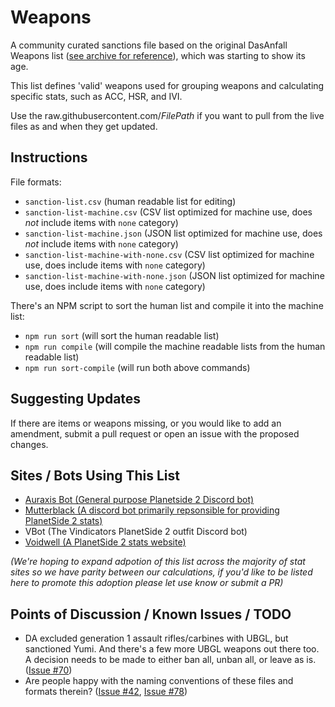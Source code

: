 # Weapons

A community curated sanctions file based on the original DasAnfall Weapons list ([see archive for reference](https://github.com/cooltrain7/Planetside-2-API-Tracker/tree/master/Weapons/Da%20Sanction%20Archive)), which was starting to show its age.

This list defines 'valid' weapons used for grouping weapons and calculating specific stats, such as ACC, HSR, and IVI.

Use the raw.githubusercontent.com/*FilePath* if you want to pull from the live files as and when they get updated.

## Instructions

File formats:
* `sanction-list.csv` (human readable list for editing)
* `sanction-list-machine.csv` (CSV list optimized for machine use, does *not* include items with `none` category)
* `sanction-list-machine.json` (JSON list optimized for machine use, does *not* include items with `none` category)
* `sanction-list-machine-with-none.csv` (CSV list optimized for machine use, does include items with `none` category)
* `sanction-list-machine-with-none.json` (JSON list optimized for machine use, does include items with `none` category)

There's an NPM script to sort the human list and compile it into the machine list:
* `npm run sort` (will sort the human readable list)
* `npm run compile` (will compile the machine readable lists from the human readable list)
* `npm run sort-compile` (will run both above commands)

## Suggesting Updates

If there are items or weapons missing, or you would like to add an amendment, submit a pull request or open an issue with the proposed changes.

## Sites / Bots Using This List

* [Auraxis Bot (General purpose Planetside 2 Discord bot)](https://github.com/RemainNA/auraxis-bot)
* [Mutterblack (A discord bot primarily repsonsible for providing PlanetSide 2 stats)](https://github.com/Lampjaw/Mutterblack)
* VBot (The Vindicators PlanetSide 2 outfit Discord bot)
* [Voidwell (A PlanetSide 2 stats website)](https://voidwell.com/)

_(We're hoping to expand adpotion of this list across the majority of stat sites so we have parity between our calculations, if you'd like to be listed here to promote this adoption please let use know or submit a PR)_

## Points of Discussion / Known Issues / TODO

* DA excluded generation 1 assault rifles/carbines with UBGL, but sanctioned Yumi.  And there's a few more UBGL weapons out there too.  A decision needs to be made to either ban all, unban all, or leave as is. ([Issue #70](https://github.com/cooltrain7/Planetside-2-API-Tracker/issues/70))
* Are people happy with the naming conventions of these files and formats therein? ([Issue #42](https://github.com/cooltrain7/Planetside-2-API-Tracker/issues/42), [Issue #78](https://github.com/cooltrain7/Planetside-2-API-Tracker/issues/78))
